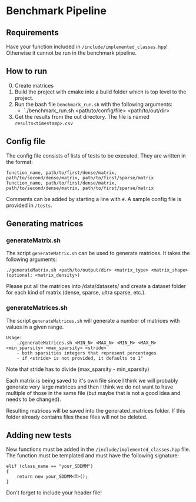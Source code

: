 # Benchmark Pipeline

## Requirements
Have your function included in `/include/implemented_classes.hpp`! Otherwise it cannot be run in the benchmark pipeline.

## How to run
0. Create matrices
1. Build the project with cmake into a build folder which is top level to the project.
2. Run the bash file `benchmark_run.sh` with the following arguments:
    - `./benchmark_run.sh <path/to/config/file> <path/to/out/dir>
3. Get the results from the out directory. The file is named `results<timestamp>.csv` 

## Config file
The config file consists of lists of tests to be executed. They are written in the format:
```
function_name, path/to/first/dense/matrix, path/to/second/dense/matrix, path/to/first/sparse/matrix
function_name, path/to/first/dense/matrix, path/to/second/dense/matrix, path/to/first/sparse/matrix
```
Comments can be added by starting a line with `#`. A sample config file is provided in `/tests`.

## Generating matrices
### generateMatrix.sh
The script `generateMatrix.sh` can be used to generate matrices. It takes the following arguments:
```
./generateMatrix.sh <path/to/output/dir> <matrix_type> <matrix_shape> (optional: <matrix_density>)
```
Please put all the matrices into /data/datasets/ and create a dataset folder for each kind of matrix (dense, sparse, ultra sparse, etc.).

### generateMatrices.sh

The script `generateMatrices.sh` will generate a number of matrices with values in a given range.

```
Usage: 
    ./generateMatrices.sh <MIN_N> <MAX_N> <MIN_M> <MAX_M> <min_sparsity> <max_sparsity> <stride>
    - both sparsities integers that represent percentages
    - if <stride> is not provided, it defaults to 1"
```

Note that stride has to divide (max_sparsity - min_sparsity)

Each matrix is being saved to it's own file since I think we will probably generate very large matrices and then I think we do not want to have multiple of those in the same file (but maybe that is not a good idea and needs to be changed). 

Resulting matrices will be saved into the generated_matrices folder. If this folder already contains files these files will not be deleted.

## Adding new tests
New functions must be added in the `/include/implemented_classes.hpp` file. The function must be templated and must have the following signature:
```
elif (class_name == "your_SDDMM")
{
    return new your_SDDMM<T>();
}
````
Don't forget to include your header file!